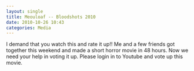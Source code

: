 ```yaml
---
layout: single
title: Meouloaf -- Bloodshots 2010
date: 2010-10-26 10:43
categories: Media
---
```

I demand that you watch this and rate it up!!
Me and a few friends got together this weekend and made a short horror movie in 48 hours. Now we need your help in voting it up.
Please login in to Youtube and vote up this movie.

<object classid="clsid:d27cdb6e-ae6d-11cf-96b8-444553540000" width="640" height="385" codebase="http://download.macromedia.com/pub/shockwave/cabs/flash/swflash.cab#version=6,0,40,0"><param name="allowFullScreen" value="true" /><param name="allowscriptaccess" value="always" /><param name="src" value="http://www.youtube.com/v/jaj3NPYRa8A?fs=1&amp;hl=en_US" /><param name="allowfullscreen" value="true" /><embed type="application/x-shockwave-flash" width="640" height="385" src="http://www.youtube.com/v/jaj3NPYRa8A?fs=1&amp;hl=en_US" allowscriptaccess="always" allowfullscreen="true"></embed></object>
